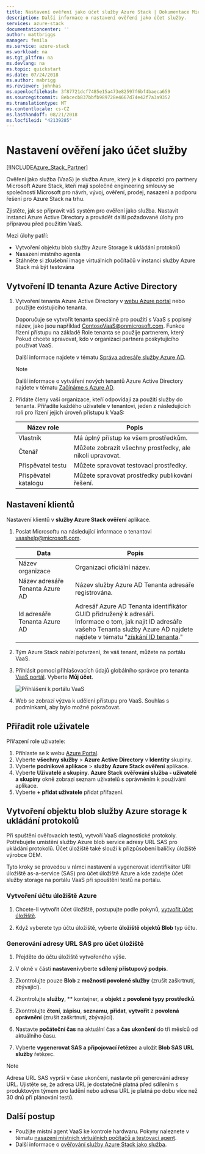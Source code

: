```yaml
---
title: Nastavení ověření jako účet služby Azure Stack | Dokumentace Microsoftu
description: Další informace o nastavení ověření jako účet služby.
services: azure-stack
documentationcenter: ''
author: mattbriggs
manager: femila
ms.service: azure-stack
ms.workload: na
ms.tgt_pltfrm: na
ms.devlang: na
ms.topic: quickstart
ms.date: 07/24/2018
ms.author: mabrigg
ms.reviewer: johnhas
ms.openlocfilehash: 3f87721dcf7485e15a473e82597f6bf4baeca659
ms.sourcegitcommit: 8ebcecb837bbfb989728e4667d74e42f7a3a9352
ms.translationtype: MT
ms.contentlocale: cs-CZ
ms.lasthandoff: 08/21/2018
ms.locfileid: "42139285"
---
```

# <a name="set-up-your-validation-as-a-service-account"></a>Nastavení ověření jako účet služby

[!INCLUDE[Azure_Stack_Partner](./includes/azure-stack-partner-appliesto.md)]

Ověření jako služba (VaaS) je služba Azure, který je k dispozici pro partnery Microsoft Azure Stack, kteří mají společné engineering smlouvy se společností Microsoft pro návrh, vývoj, ověření, prodej, nasazení a podporu řešení pro Azure Stack na trhu.

Zjistěte, jak se připravit váš systém pro ověření jako služba. Nastavit instanci Azure Active Directory a provádět další požadované úlohy pro přípravou před použitím VaaS. 

Mezi úlohy patří:

- Vytvoření objektu blob služby Azure Storage k ukládání protokolů
- Nasazení místního agenta
- Stáhněte si zkušební image virtuálních počítačů v instanci služby Azure Stack má být testována

## <a name="create-an-azure-active-directory-tenant-id"></a>Vytvoření ID tenanta Azure Active Directory

1. Vytvoření tenanta Azure Active Directory v [webu Azure portal](https://portal.azure.com) nebo použijte existujícího tenanta.

    Doporučuje se vytvořit tenanta speciálně pro použití s VaaS s popisný název, jako jsou například ContosoVaaS@onmicrosoft.com. Funkce řízení přístupu na základě Role tenanta se použije partnerem, který Pokud chcete spravovat, kdo v organizaci partnera poskytujícího používat VaaS.  
    
    Další informace najdete v tématu [Správa adresáře služby Azure AD](https://docs.microsoft.com/azure/active-directory/active-directory-administer).

    > [!Note]  
    > Další informace o vytváření nových tenantů Azure Active Directory najdete v tématu [Začínáme s Azure AD](https://docs.microsoft.com/azure/active-directory/get-started-azure-ad).

2. Přidáte členy vaší organizace, kteří odpovídají za použití služby do tenanta. Přiřadíte každého uživatele v tenantovi, jeden z následujících rolí pro řízení jejich úroveň přístupu k VaaS:

    | Název role | Popis |
    |---------------------|------------------------------------------|
    | Vlastník | Má úplný přístup ke všem prostředkům. |
    | Čtenář | Můžete zobrazit všechny prostředky, ale nikoli upravovat. |
    | Přispěvatel testu | Můžete spravovat testovací prostředky. |
    | Přispěvatel katalogu | Můžete spravovat prostředky publikování řešení. |

## <a name="set-up-your-tenant"></a>Nastavení klientů

Nastavení klientů v **služby Azure Stack ověření** aplikace. 

1. Poslat Microsoftu na následující informace o tenantovi vaashelp@microsoft.com.

    | Data | Popis |
    |--------------------------------|---------------------------------------------------------------------------------------------|
    | Název organizace | Organizaci oficiální název. |
    | Název adresáře Tenanta Azure AD | Název služby Azure AD Tenanta adresáře registrována. |
    | Id adresáře Tenanta Azure AD | Adresář Azure AD Tenanta identifikátor GUID přidružený k adresáři.<br> Informace o tom, jak najít ID adresáře vašeho Tenanta služby Azure AD najdete najdete v tématu "[získání ID tenanta](https://docs.microsoft.com/azure/azure-resource-manager/resource-group-create-service-principal-portal#get-tenant-id)." |

    

2. Tým Azure Stack nabízí potvrzení, že váš tenant, můžete na portálu VaaS.

3. Přihlásit pomocí přihlašovacích údajů globálního správce pro tenanta [VaaS portál](https://azurestackvalidation.com/
). Vyberte **Můj účet**.

    ![Přihlášení k portálu VaaS](media/vaas_portalsignin.png)

3. Web se zobrazí výzva k udělení přístupu pro VaaS. Souhlas s podmínkami, aby bylo možné pokračovat.

## <a name="assign-user-roles"></a>Přiřadit role uživatele

Přiřazení role uživatele:

1. Přihlaste se k webu [Azure Portal](https://portal.azure.com).
2. Vyberte **všechny služby** > **Azure Active Directory** v **Identity** skupiny.
3. Vyberte **podnikové aplikace** > **služby Azure Stack ověření** aplikace.
4. Vyberte **Uživatelé a skupiny**. **Azure Stack ověřování služba - uživatelé a skupiny** okně zobrazí seznam uživatelů s oprávněním k používání aplikace.
5. Vyberte **+ přidat uživatele** přidat přiřazení.

## <a name="create-an-azure-storage-blob-to-store-logs"></a>Vytvoření objektu blob služby Azure storage k ukládání protokolů

Při spuštění ověřovacích testů, vytvoří VaaS diagnostické protokoly. Potřebujete umístění služby Azure blob service adresy URL SAS pro ukládání protokolů. Účet úložiště také slouží k přizpůsobení balíčky úložiště výrobce OEM.

Tyto kroky se provedou v rámci nastavení a vygenerovat identifikátor URI úložiště as-a-service (SAS) pro účet úložiště Azure a kde zadejte účet služby storage na portálu VaaS při spouštění testů na portálu.

### <a name="create-an-azure-storage-account"></a>Vytvoření účtu úložiště Azure

1. Chcete-li vytvořit účet úložiště, postupujte podle pokynů, [vytvořit účet úložiště](../../storage/common/storage-quickstart-create-account.md).

2. Když vyberete typ účtu úložiště, vyberte **úložiště objektů Blob** typ účtu.

### <a name="generate-a-sas-url-for-the-storage-account"></a>Generování adresy URL SAS pro účet úložiště

1. Přejděte do účtu úložiště vytvořeného výše.

2. V okně v části **nastavení**vyberte **sdílený přístupový podpis**.

3. Zkontrolujte pouze **Blob** z **možnosti povolené služby** (zrušit zaškrtnutí, zbývající).

4. Zkontrolujte **služby**, ** kontejner, a **objekt** z **povolené typy prostředků**.

5. Zkontrolujte **čtení**, **zápisu**, **seznamu**, **přidat**, **vytvořit** z **povolená oprávnění**  (zrušit zaškrtnutí, zbývající).

6. Nastavte **počáteční čas** na aktuální čas a **čas ukončení** do tří měsíců od aktuálního času.

7. Vyberte **vygenerovat SAS a připojovací řetězec** a uložit **Blob SAS URL služby** řetězec.

> [!Note]  
> Adresa URL SAS vyprší v čase ukončení, nastavte při generování adresy URL. Ujistěte se, že adresa URL je dostatečně platná před sdílením s produktovým týmem pro ladění nebo adresa URL je platná po dobu více než 30 dnů při plánování testů.

## <a name="next-steps"></a>Další postup

- Použijte místní agent VaaS ke kontrole hardwaru. Pokyny naleznete v tématu [nasazení místních virtuálních počítačů a testovací agent](azure-stack-vaas-test-vm.md).
- Další informace o [ověřování služby Azure Stack jako služba](https://docs.microsoft.com/azure/azure-stack/partner).